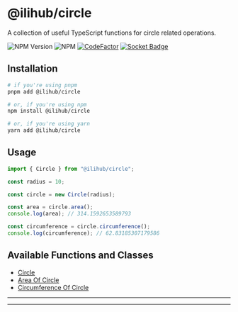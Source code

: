 # @ilihub/circle

A collection of useful TypeScript functions for circle related operations.

![NPM Version](https://img.shields.io/npm/v/%40ilihub%2Fcircle?color=33cd56&logo=npm)
![NPM](https://img.shields.io/npm/l/%40ilihub%2Fcircle)
[![CodeFactor](https://www.codefactor.io/repository/github/ilihub/npm/badge)](https://www.codefactor.io/repository/github/ilihub/npm)
[![Socket Badge](https://socket.dev/api/badge/npm/package/@ilihub/circle)](https://socket.dev/npm/package/@ilihub/circle)

## Installation

```bash
# if you're using pnpm
pnpm add @ilihub/circle

# or, if you're using npm
npm install @ilihub/circle

# or, if you're using yarn
yarn add @ilihub/circle
```

## Usage

```javascript
import { Circle } from "@ilihub/circle";

const radius = 10;

const circle = new Circle(radius);

const area = circle.area();
console.log(area); // 314.1592653589793

const circumference = circle.circumference();
console.log(circumference); // 62.83185307179586
```

## Available Functions and Classes

- [Circle](https://www.npmjs.com/package/@ilihub/circle)
- [Area Of Circle](https://www.npmjs.com/package/@ilihub/area-of-circle)
- [Circumference Of Circle](https://www.npmjs.com/package/@ilihub/circumference-of-circle)

---

<!-- sponsors_and_backers_section_start -->

<!-- sponsors_and_backers_section_end -->

---

